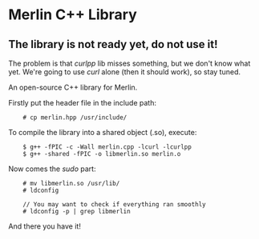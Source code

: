 # Merlin C++ Library

## The library is not ready yet, do not use it! 
The problem is that *curlpp* lib misses something, but we don't know what yet. We're going to use *curl* alone (then it should work), so stay tuned.

An open-source C++ library for Merlin.

Firstly put the header file in the include path:
```
    # cp merlin.hpp /usr/include/
```

To compile the library into a shared object (.so), execute:
```
    $ g++ -fPIC -c -Wall merlin.cpp -lcurl -lcurlpp
    $ g++ -shared -fPIC -o libmerlin.so merlin.o
```

Now comes the *sudo* part:
```
    # mv libmerlin.so /usr/lib/
    # ldconfig

    // You may want to check if everything ran smoothly
    # ldconfig -p | grep libmerlin
```

And there you have it!

